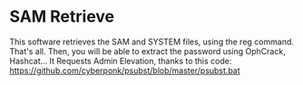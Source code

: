 # SAM Retrieve
This software retrieves the SAM and SYSTEM files, using the reg command. That's all. Then, you will be able to extract the password using OphCrack, Hashcat...
It Requests Admin Elevation, thanks to this code: https://github.com/cyberponk/psubst/blob/master/psubst.bat
